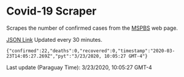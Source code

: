 # Covid-19 Scraper

Scrapes the number of confirmed cases from the [MSPBS](https://www.mspbs.gov.py/covid-19.php) web page.

[JSON Link](https://jmayalag.github.io/covid19-scrape/cases.json)
Updated every 30 minutes.
```
{"confirmed":22,"deaths":0,"recovered":0,"timestamp":"2020-03-23T14:05:27.269Z","pyt":"3/23/2020, 10:05:27 GMT-4"}
```
Last update (Paraguay Time): 3/23/2020, 10:05:27 GMT-4